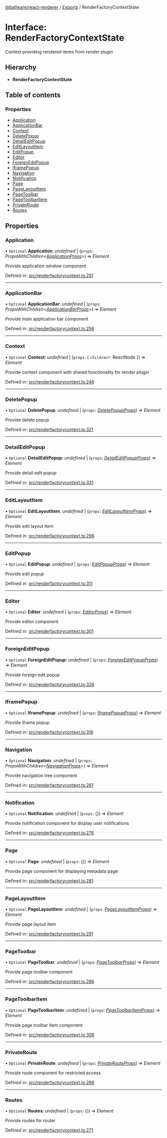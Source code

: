 [@ballware/react-renderer](../README.md) / [Exports](../modules.md) / RenderFactoryContextState

# Interface: RenderFactoryContextState

Context providing rendered items from render plugin

## Hierarchy

* **RenderFactoryContextState**

## Table of contents

### Properties

- [Application](renderfactorycontextstate.md#application)
- [ApplicationBar](renderfactorycontextstate.md#applicationbar)
- [Context](renderfactorycontextstate.md#context)
- [DeletePopup](renderfactorycontextstate.md#deletepopup)
- [DetailEditPopup](renderfactorycontextstate.md#detaileditpopup)
- [EditLayoutItem](renderfactorycontextstate.md#editlayoutitem)
- [EditPopup](renderfactorycontextstate.md#editpopup)
- [Editor](renderfactorycontextstate.md#editor)
- [ForeignEditPopup](renderfactorycontextstate.md#foreigneditpopup)
- [IframePopup](renderfactorycontextstate.md#iframepopup)
- [Navigation](renderfactorycontextstate.md#navigation)
- [Notification](renderfactorycontextstate.md#notification)
- [Page](renderfactorycontextstate.md#page)
- [PageLayoutItem](renderfactorycontextstate.md#pagelayoutitem)
- [PageToolbar](renderfactorycontextstate.md#pagetoolbar)
- [PageToolbarItem](renderfactorycontextstate.md#pagetoolbaritem)
- [PrivateRoute](renderfactorycontextstate.md#privateroute)
- [Routes](renderfactorycontextstate.md#routes)

## Properties

### Application

• `Optional` **Application**: *undefined* \| (`props`: *PropsWithChildren*<[*ApplicationProps*](applicationprops.md)\>) => *Element*

Provide application window component

Defined in: [src/renderfactorycontext.ts:251](https://github.com/frankball/ballware-react-renderer/blob/762165e/src/renderfactorycontext.ts#L251)

___

### ApplicationBar

• `Optional` **ApplicationBar**: *undefined* \| (`props`: *PropsWithChildren*<[*ApplicationBarProps*](applicationbarprops.md)\>) => *Element*

Provide main application bar component

Defined in: [src/renderfactorycontext.ts:256](https://github.com/frankball/ballware-react-renderer/blob/762165e/src/renderfactorycontext.ts#L256)

___

### Context

• `Optional` **Context**: *undefined* \| (`props`: { `children?`: ReactNode  }) => *Element*

Provide context component with shared functionality for render plugin

Defined in: [src/renderfactorycontext.ts:246](https://github.com/frankball/ballware-react-renderer/blob/762165e/src/renderfactorycontext.ts#L246)

___

### DeletePopup

• `Optional` **DeletePopup**: *undefined* \| (`props`: [*DeletePopupProps*](deletepopupprops.md)) => *Element*

Provide delete popup

Defined in: [src/renderfactorycontext.ts:321](https://github.com/frankball/ballware-react-renderer/blob/762165e/src/renderfactorycontext.ts#L321)

___

### DetailEditPopup

• `Optional` **DetailEditPopup**: *undefined* \| (`props`: [*DetailEditPopupProps*](detaileditpopupprops.md)) => *Element*

Provide detail edit popup

Defined in: [src/renderfactorycontext.ts:331](https://github.com/frankball/ballware-react-renderer/blob/762165e/src/renderfactorycontext.ts#L331)

___

### EditLayoutItem

• `Optional` **EditLayoutItem**: *undefined* \| (`props`: [*EditLayoutItemProps*](editlayoutitemprops.md)) => *Element*

Provide edit layout item

Defined in: [src/renderfactorycontext.ts:296](https://github.com/frankball/ballware-react-renderer/blob/762165e/src/renderfactorycontext.ts#L296)

___

### EditPopup

• `Optional` **EditPopup**: *undefined* \| (`props`: [*EditPopupProps*](editpopupprops.md)) => *Element*

Provide edit popup

Defined in: [src/renderfactorycontext.ts:311](https://github.com/frankball/ballware-react-renderer/blob/762165e/src/renderfactorycontext.ts#L311)

___

### Editor

• `Optional` **Editor**: *undefined* \| (`props`: [*EditorProps*](editorprops.md)) => *Element*

Provide editor component

Defined in: [src/renderfactorycontext.ts:301](https://github.com/frankball/ballware-react-renderer/blob/762165e/src/renderfactorycontext.ts#L301)

___

### ForeignEditPopup

• `Optional` **ForeignEditPopup**: *undefined* \| (`props`: [*ForeignEditPopupProps*](foreigneditpopupprops.md)) => *Element*

Provide foreign edit popup

Defined in: [src/renderfactorycontext.ts:326](https://github.com/frankball/ballware-react-renderer/blob/762165e/src/renderfactorycontext.ts#L326)

___

### IframePopup

• `Optional` **IframePopup**: *undefined* \| (`props`: [*IframePopupProps*](iframepopupprops.md)) => *Element*

Provide iframe popup

Defined in: [src/renderfactorycontext.ts:316](https://github.com/frankball/ballware-react-renderer/blob/762165e/src/renderfactorycontext.ts#L316)

___

### Navigation

• `Optional` **Navigation**: *undefined* \| (`props`: *PropsWithChildren*<[*NavigationProps*](navigationprops.md)\>) => *Element*

Provide navigation tree component

Defined in: [src/renderfactorycontext.ts:261](https://github.com/frankball/ballware-react-renderer/blob/762165e/src/renderfactorycontext.ts#L261)

___

### Notification

• `Optional` **Notification**: *undefined* \| (`props`: {}) => *Element*

Provide notification component for display user notifications

Defined in: [src/renderfactorycontext.ts:276](https://github.com/frankball/ballware-react-renderer/blob/762165e/src/renderfactorycontext.ts#L276)

___

### Page

• `Optional` **Page**: *undefined* \| (`props`: {}) => *Element*

Provide page component for displaying metadata page

Defined in: [src/renderfactorycontext.ts:281](https://github.com/frankball/ballware-react-renderer/blob/762165e/src/renderfactorycontext.ts#L281)

___

### PageLayoutItem

• `Optional` **PageLayoutItem**: *undefined* \| (`props`: [*PageLayoutItemProps*](pagelayoutitemprops.md)) => *Element*

Provide page layout item

Defined in: [src/renderfactorycontext.ts:291](https://github.com/frankball/ballware-react-renderer/blob/762165e/src/renderfactorycontext.ts#L291)

___

### PageToolbar

• `Optional` **PageToolbar**: *undefined* \| (`props`: [*PageToolbarProps*](pagetoolbarprops.md)) => *Element*

Provide page toolbar component

Defined in: [src/renderfactorycontext.ts:286](https://github.com/frankball/ballware-react-renderer/blob/762165e/src/renderfactorycontext.ts#L286)

___

### PageToolbarItem

• `Optional` **PageToolbarItem**: *undefined* \| (`props`: [*PageToolbarItemProps*](pagetoolbaritemprops.md)) => *Element*

Provide page toolbar item component

Defined in: [src/renderfactorycontext.ts:306](https://github.com/frankball/ballware-react-renderer/blob/762165e/src/renderfactorycontext.ts#L306)

___

### PrivateRoute

• `Optional` **PrivateRoute**: *undefined* \| (`props`: [*PrivateRouteProps*](privaterouteprops.md)) => *Element*

Provide route component for restricted access

Defined in: [src/renderfactorycontext.ts:266](https://github.com/frankball/ballware-react-renderer/blob/762165e/src/renderfactorycontext.ts#L266)

___

### Routes

• `Optional` **Routes**: *undefined* \| (`props`: {}) => *Element*

Provide routes for router

Defined in: [src/renderfactorycontext.ts:271](https://github.com/frankball/ballware-react-renderer/blob/762165e/src/renderfactorycontext.ts#L271)
